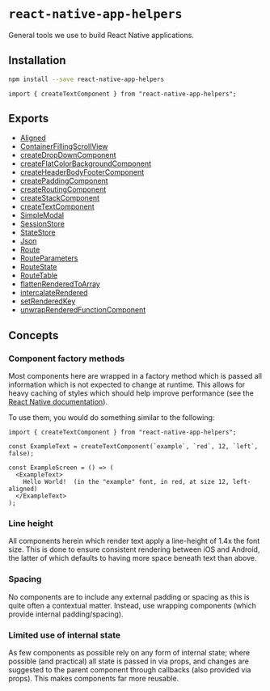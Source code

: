 # `react-native-app-helpers`

General tools we use to build React Native applications.

## Installation

```bash
npm install --save react-native-app-helpers
```

```tsx
import { createTextComponent } from "react-native-app-helpers";
```

## Exports

- [Aligned](./components/Aligned/readme.md)
- [ContainerFillingScrollView](./components/ContainerFillingScrollView/readme.md)
- [createDropDownComponent](./components/createDropDownComponent/readme.md)
- [createFlatColorBackgroundComponent](./components/createFlatColorBackgroundComponent/readme.md)
- [createHeaderBodyFooterComponent](./components/createHeaderBodyFooterComponent/readme.md)
- [createPaddingComponent](./components/createPaddingComponent/readme.md)
- [createRoutingComponent](./components/createRoutingComponent/readme.md)
- [createStackComponent](./components/createStackComponent/readme.md)
- [createTextComponent](./components/createTextComponent/readme.md)
- [SimpleModal](./components/SimpleModal/readme.md)
- [SessionStore](./services/SessionStore/readme.md)
- [StateStore](./services/StateStore/readme.md)
- [Json](./types/Json/readme.md)
- [Route](./types/Route/readme.md)
- [RouteParameters](./types/RouteParameters/readme.md)
- [RouteState](./types/RouteState/readme.md)
- [RouteTable](./types/RouteTable/readme.md)
- [flattenRenderedToArray](./utilities/flattenRenderedToArray/readme.md)
- [intercalateRendered](./utilities/intercalateRendered/readme.md)
- [setRenderedKey](./utilities/setRenderedKey/readme.md)
- [unwrapRenderedFunctionComponent](./utilities/unwrapRenderedFunctionComponent/readme.md)

## Concepts

### Component factory methods

Most components here are wrapped in a factory method which is passed all
information which is not expected to change at runtime.  This allows for heavy
caching of styles which should help improve performance (see the
[React Native documentation](https://reactnative.dev/docs/stylesheet)).

To use them, you would do something similar to the following:

```tsx
import { createTextComponent } from "react-native-app-helpers";

const ExampleText = createTextComponent(`example`, `red`, 12, `left`, false);

const ExampleScreen = () => (
  <ExampleText>
    Hello World!  (in the "example" font, in red, at size 12, left-aligned)
  </ExampleText>
);
```

### Line height

All components herein which render text apply a line-height of 1.4x the font
size.  This is done to ensure consistent rendering between iOS and Android, the
latter of which defaults to having more space beneath text than above.

### Spacing

No components are to include any external padding or spacing as this is quite
often a contextual matter.  Instead, use wrapping components (which provide
internal padding/spacing).

### Limited use of internal state

As few components as possible rely on any form of internal state; where possible
(and practical) all state is passed in via props, and changes are suggested to
the parent component through callbacks (also provided via props).  This makes
components far more reusable.
